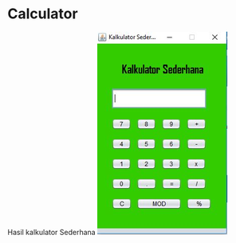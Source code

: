 # Calculator
Hasil kalkulator Sederhana
![alt text](https://github.com/ZidanZidanZidan/Calculator/blob/master/Capture.JPG)
